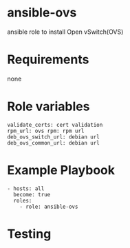 # ansible-ovs

ansible role to install Open vSwitch(OVS)

# Requirements
none

# Role variables
```
validate_certs: cert validation
rpm_url: ovs rpm: rpm url
deb_ovs_switch_url: debian url
deb_ovs_common_url: debian url
```

# Example Playbook
```
- hosts: all
  become: true
  roles:
    - role: ansible-ovs
```

# Testing